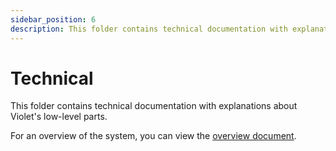 ```yaml
---
sidebar_position: 6
description: This folder contains technical documentation with explanations about Violet's low-level parts.
---
```


# Technical

This folder contains technical documentation with explanations about Violet's low-level parts.

For an overview of the system, you can view the [overview document](overview.md).
